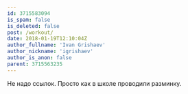 ```yaml
---
id: 3715583094
is_spam: false
is_deleted: false
post: /workout/
date: 2018-01-19T12:10:04Z
author_fullname: 'Ivan Grishaev'
author_nickname: 'igrishaev'
author_is_anon: false
parent: 3715563235
---
```


<p>Не надо ссылок. Просто как в школе проводили разминку.</p>
